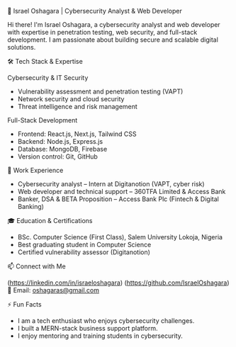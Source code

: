 🚀 Israel Oshagara | Cybersecurity Analyst & Web Developer  

Hi there! I'm Israel Oshagara, a cybersecurity analyst and web developer with expertise in penetration testing, web security, and full-stack development. I am passionate about building secure and scalable digital solutions.  

🛠️ Tech Stack & Expertise  

Cybersecurity & IT Security  
- Vulnerability assessment and penetration testing (VAPT)  
- Network security and cloud security  
- Threat intelligence and risk management  

Full-Stack Development  
- Frontend: React.js, Next.js, Tailwind CSS  
- Backend: Node.js, Express.js  
- Database: MongoDB, Firebase  
- Version control: Git, GitHub  

📌 Work Experience  

- Cybersecurity analyst – Intern at Digitanotion (VAPT, cyber risk)  
- Web developer and technical support – 360TFA Limited & Access Bank  
- Banker, DSA & BETA Proposition – Access Bank Plc (Fintech & Digital Banking)  

🎓 Education & Certifications  

- BSc. Computer Science (First Class), Salem University Lokoja, Nigeria  
- Best graduating student in Computer Science  
- Certified vulnerability assessor (Digitanotion)  

📫 Connect with Me  

(https://linkedin.com/in/israeloshagara)
(https://github.com/IsraelOshagara)
📧 Email: oshagaras@gmail.com 

⚡ Fun Facts  

- I am a tech enthusiast who enjoys cybersecurity challenges.  
- I built a MERN-stack business support platform.  
- I enjoy mentoring and training students in cybersecurity. 
